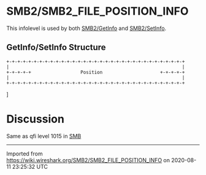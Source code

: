 # SMB2/SMB2\_FILE\_POSITION\_INFO

This infolevel is used by both [SMB2/GetInfo](/SMB2/GetInfo) and [SMB2/SetInfo](/SMB2/SetInfo).

## GetInfo/SetInfo Structure

    +-+-+-+-+-+-+-+-+-+-+-+-+-+-+-+-+-+-+-+-+-+-+-+-+-+-+-+-+-+-+-+-+
    |                                                               |
    +-+-+-+-+                  Position                     +-+-+-+-+
    |                                                               |
    +-+-+-+-+-+-+-+-+-+-+-+-+-+-+-+-+-+-+-+-+-+-+-+-+-+-+-+-+-+-+-+-+

\]

# Discussion

Same as qfi level 1015 in [SMB](/SMB)

---

Imported from https://wiki.wireshark.org/SMB2/SMB2_FILE_POSITION_INFO on 2020-08-11 23:25:32 UTC
